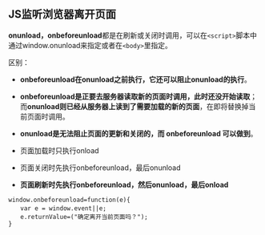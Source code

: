 ## JS监听浏览器离开页面

**onunload，onbeforeunload**都是在刷新或关闭时调用，可以在`<script>`脚本中通过window.onunload来指定或者在`<body>`里指定。

区别：

- **onbeforeunload在onunload之前执行，它还可以阻止onunload的执行**。 
- **onbeforeunload是正要去服务器读取新的页面时调用，此时还没开始读取**；而**onunload则已经从服务器上读到了需要加载的新的页面**，在即将替换掉当前页面时调用。
- **onunload是无法阻止页面的更新和关闭的，而 onbeforeunload 可以做到**。


- 页面加载时只执行onload
- 页面关闭时先执行onbeforeunload，最后onunload 
- **页面刷新时先执行onbeforeunload，然后onunload，最后onload**


```
window.onbeforeunload=function(e){     
　　var e = window.event||e;  
　　e.returnValue=("确定离开当前页面吗？");
} 
```

